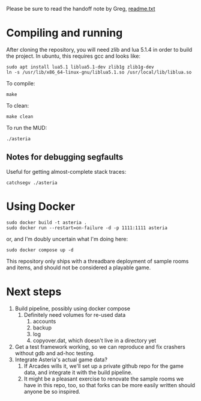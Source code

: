 Please be sure to read the handoff note by Greg, [readme.txt](readme.txt)

# Compiling and running

After cloning the repository, you will need zlib and lua 5.1.4 in order to build the project. In ubuntu, this requires gcc and looks like:

```
sudo apt install lua5.1 liblua5.1-dev zlib1g zlib1g-dev
ln -s /usr/lib/x86_64-linux-gnu/liblua5.1.so /usr/local/lib/liblua.so
```

To compile:
```
make
```

To clean:
```
make clean
```

To run the MUD:
```
./asteria
```

## Notes for debugging segfaults

Useful for getting almost-complete stack traces:
```
catchsegv ./asteria
```

# Using Docker

```
sudo docker build -t asteria .
sudo docker run --restart=on-failure -d -p 1111:1111 asteria
```

or, and I'm doubly uncertain what I'm doing here:

```
sudo docker compose up -d
```

This repository only ships with a threadbare deployment of sample rooms and items, and should not be considered a playable game.

# Next steps

1. Build pipeline, possibly using docker compose
   1. Definitely need volumes for re-used data
      1. accounts
      2. backup
      3. log
      4. copyover.dat, which doesn't live in a directory yet
2. Get a test framework working, so we can reproduce and fix crashers without gdb and ad-hoc testing.
3. Integrate Asteria's actual game data?
   1. If Arcades wills it, we'll set up a private github repo for the game data, and integrate it with the build pipeline.
   2. It might be a pleasant exercise to renovate the sample rooms we have in this repo, too, so that forks can be more easily written should anyone be so inspired.
